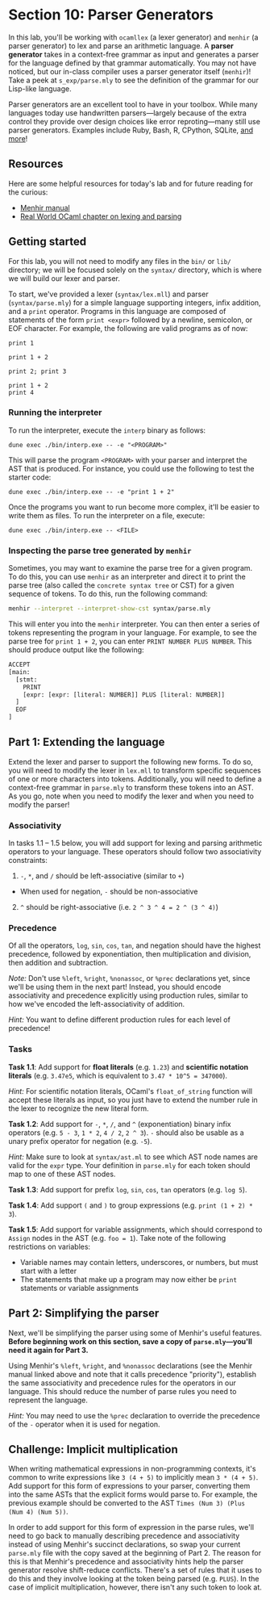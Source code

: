 # Section 10: Parser Generators

In this lab, you'll be working with `ocamllex` (a lexer generator) and `menhir` (a parser generator) to lex and parse an arithmetic language. A **parser generator** takes in a context-free grammar as input and generates a parser for the language defined by that grammar automatically. You may not have noticed, but our in-class compiler uses a parser generator itself (`menhir`)! Take a peek at `s_exp/parse.mly` to see the definition of the grammar for our Lisp-like language.

Parser generators are an excellent tool to have in your toolbox. While many languages today use handwritten parsers—largely because of the extra control they provide over design choices like error reproting—many still use parser generators. Examples include Ruby, Bash, R, CPython, SQLite, [and more](https://notes.eatonphil.com/parser-generators-vs-handwritten-parsers-survey-2021.html)!

## Resources

Here are some helpful resources for today's lab and for future reading for the curious:

- [Menhir manual](http://gallium.inria.fr/~fpottier/menhir/manual.html)
- [Real World OCaml chapter on lexing and parsing](https://dev.realworldocaml.org/parsing-with-ocamllex-and-menhir.html)

## Getting started

For this lab, you will not need to modify any files in the `bin/` or `lib/` directory; we will be focused solely on the `syntax/` directory, which is where we will build our lexer and parser.

To start, we've provided a lexer (`syntax/lex.mll`) and parser (`syntax/parse.mly`) for a simple language supporting integers, infix addition, and a `print` operator. Programs in this language are composed of statements of the form `print <expr>` followed by a newline, semicolon, or EOF character. For example, the following are valid programs as of now:

```
print 1
```

```
print 1 + 2
```

```
print 2; print 3
```

```
print 1 + 2
print 4
```

### Running the interpreter

To run the interpreter, execute the `interp` binary as follows:

```
dune exec ./bin/interp.exe -- -e "<PROGRAM>"
```

This will parse the program `<PROGRAM>` with your parser and interpret the AST that is produced. For instance, you could use the following to test the starter code:

```
dune exec ./bin/interp.exe -- -e "print 1 + 2"
```

Once the programs you want to run become more complex, it'll be easier to write them as files. To run the interpreter on a file, execute:

```
dune exec ./bin/interp.exe -- <FILE>
```

### Inspecting the parse tree generated by `menhir`

Sometimes, you may want to examine the parse tree for a given program. To do this, you can use `menhir` as an interpreter and direct it to print the parse tree (also called the `concrete syntax tree` or CST) for a given sequence of tokens. To do this, run the following command:

```sh
menhir --interpret --interpret-show-cst syntax/parse.mly
```

This will enter you into the `menhir` interpreter. You can then enter a series of tokens representing the program in your language. For example, to see the parse tree for `print 1 + 2`, you can enter `PRINT NUMBER PLUS NUMBER`. This should produce output like the following:

```sh
ACCEPT
[main:
  [stmt:
    PRINT
    [expr: [expr: [literal: NUMBER]] PLUS [literal: NUMBER]]
  ]
  EOF
]
```

## Part 1: Extending the language

Extend the lexer and parser to support the following new forms. To do so, you will need to modify the lexer in `lex.mll` to transform specific sequences of one or more characters into tokens. Additionally, you will need to define a context-free grammar in `parse.mly` to transform these tokens into an AST. As you go, note when you need to modify the lexer and when you need to modify the parser!

### Associativity

In tasks 1.1 – 1.5 below, you will add support for lexing and parsing arithmetic operators to your language. These operators should follow two associativity constraints:

1. `-`, `*`, and `/` should be left-associative (similar to `+`)
  - When used for negation, `-` should be non-associative
2. `^` should be right-associative (i.e. `2 ^ 3 ^ 4 = 2 ^ (3 ^ 4)`)

### Precedence

Of all the operators, `log`, `sin`, `cos`, `tan`, and negation should have the highest precedence, followed by exponentiation, then multiplication and division, then addition and subtraction.

_Note:_ Don't use `%left`, `%right`, `%nonassoc`, or `%prec` declarations yet, since we'll be using them in the next part! Instead, you should encode associativity and precedence explicitly using production rules, similar to how we've encoded the left-associativity of addition.

_Hint:_ You want to define different production rules for each level of precedence!

### Tasks

**Task 1.1**: Add support for **float literals** (e.g. `1.23`) and **scientific notation literals** (e.g. `3.47e5`, which is equivalent to `3.47 * 10^5 = 347000`).

_Hint:_ For scientific notation literals, OCaml's `float_of_string` function will accept these literals as input, so you just have to extend the number rule in the lexer to recognize the new literal form.

**Task 1.2**: Add support for  `-`, `*`, `/`, and `^` (exponentiation) binary infix operators (e.g. `5 - 3`, `1 * 2`, `4 / 2`, `2 ^ 3`). `-` should also be usable as a unary prefix operator for negation (e.g. `-5`).

_Hint:_ Make sure to look at `syntax/ast.ml` to see which AST node names are valid for the `expr` type. Your definition in `parse.mly` for each token should map to one of these AST nodes.

**Task 1.3**: Add support for prefix `log`, `sin`, `cos`, `tan` operators (e.g. `log 5`).

**Task 1.4**: Add support `(` and `)` to group expressions (e.g. `print (1 + 2) * 3`).

**Task 1.5**: Add support for variable assignments, which should correspond to `Assign` nodes in the AST (e.g. `foo = 1`). Take note of the following restrictions on variables:
  - Variable names may contain letters, underscores, or numbers, but must start with a letter
  - The statements that make up a program may now either be `print` statements or variable assignments

## Part 2: Simplifying the parser

Next, we'll be simplifying the parser using some of Menhir's useful features. **Before beginning work on this section, save a copy of `parse.mly`—you'll need it again for Part 3.**

Using Menhir's `%left`, `%right`, and `%nonassoc` declarations (see the Menhir manual linked above and note that it calls precedence "priority"), establish the same associativity and precedence rules for the operators in our language. This should reduce the number of parse rules you need to represent the language.

_Hint:_ You may need to use the `%prec` declaration to override the precedence of the `-` operator when it is used for negation.

## Challenge: Implicit multiplication

When writing mathematical expressions in non-programming contexts, it's common to write expressions like `3 (4 + 5)` to implicitly mean `3 * (4 + 5)`. Add support for this form of expressions to your parser, converting them into the same ASTs that the explicit forms would parse to. For example, the previous example should be converted to the AST `Times (Num 3) (Plus (Num 4) (Num 5))`.

In order to add support for this form of expression in the parse rules, we'll need to go back to manually describing precedence and associativity instead of using Menhir's succinct declarations, so swap your current `parse.mly` file with the copy saved at the beginning of Part 2. The reason for this is that Menhir's precedence and associativity hints help the parser generator resolve shift-reduce conflicts. There's a set of rules that it uses to do this and they involve looking at the token being parsed (e.g. `PLUS`). In the case of implicit multiplication, however, there isn't any such token to look at.
